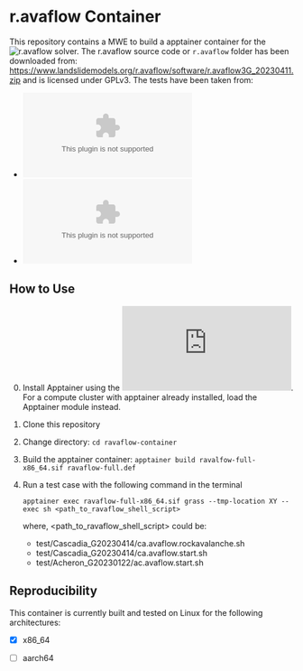 # r.avaflow Container
This repository contains a MWE to build a apptainer container for the ![r.avaflow](https://www.landslidemodels.org/r.avaflow/) solver.
The r.avaflow source code or `r.avaflow` folder has been downloaded from: https://www.landslidemodels.org/r.avaflow/software/r.avaflow3G_20230411.zip and is licensed under GPLv3.
The tests have been taken from:
- ![Cascadia Generic Landscape](https://www.landslidemodels.org/r.avaflow/data/Cascadia_G20230414.zip)
- ![Acheron Rock Avalanche](https://www.landslidemodels.org/r.avaflow/data/Acheron_G20230122.zip)

## How to Use
0. Install Apptainer using the ![Installation Instructions](https://apptainer.org/docs/admin/main/installation.html#install-from-pre-built-packages). For a compute cluster with apptainer already installed, load the Apptainer module instead.
1. Clone this repository 
2. Change directory: `cd ravaflow-container`
3. Build the apptainer container: `apptainer build ravalfow-full-x86_64.sif ravaflow-full.def`
4. Run a test case with the following command in the terminal
    ``` 
    apptainer exec ravaflow-full-x86_64.sif grass --tmp-location XY --exec sh <path_to_ravaflow_shell_script>
    ```
    
    where, <path_to_ravaflow_shell_script> could be:
    - test/Cascadia_G20230414/ca.avaflow.rockavalanche.sh
    - test/Cascadia_G20230414/ca.avaflow.start.sh
    - test/Acheron_G20230122/ac.avaflow.start.sh


## Reproducibility
This container is currently built and tested on Linux for the following architectures:
- [x] x86_64
- [ ] aarch64

